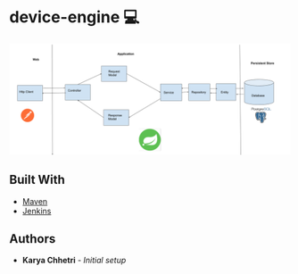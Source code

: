 # device-engine :computer:

![Alt text](design.png?raw=true "Title")

## Built With
* [Maven](https://maven.apache.org/)
* [Jenkins](http://jenkins.kuebikoit.com:8080/)

## Authors
* **Karya Chhetri** - *Initial setup*
